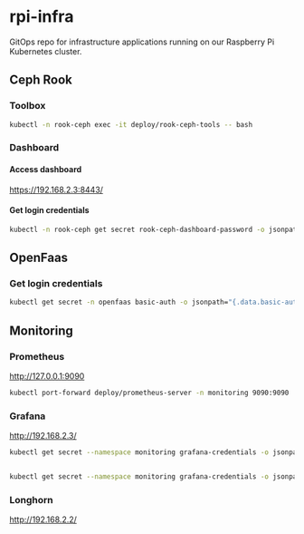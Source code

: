 # rpi-infra

GitOps repo for infrastructure applications running on our Raspberry Pi Kubernetes cluster.

## Ceph Rook

### Toolbox

```bash
kubectl -n rook-ceph exec -it deploy/rook-ceph-tools -- bash
```

### Dashboard

#### Access dashboard

https://192.168.2.3:8443/

#### Get login credentials

```bash
kubectl -n rook-ceph get secret rook-ceph-dashboard-password -o jsonpath="{['data']['password']}" | base64 --decode && echo
```

## OpenFaas

### Get login credentials

```bash
kubectl get secret -n openfaas basic-auth -o jsonpath="{.data.basic-auth-password}" | base64 --decode; echo
```

## Monitoring

### Prometheus

http://127.0.0.1:9090

```bash
kubectl port-forward deploy/prometheus-server -n monitoring 9090:9090
```

### Grafana

http://192.168.2.3/

```bash
kubectl get secret --namespace monitoring grafana-credentials -o jsonpath="{.data.admin-user}" | base64 --decode ; echo


kubectl get secret --namespace monitoring grafana-credentials -o jsonpath="{.data.admin-password}" | base64 --decode ; echo

```

### Longhorn

http://192.168.2.2/
